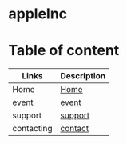 # appleInc

# Table of content

Links | Description
------|-----------
Home  |[Home](https://mhn998.github.io/Apple-Inc-/Index.html)
event |[event](https://shokreabozahra.github.io/AppleInc/event.html)
support|[support](https://qusaiqishta.github.io/appleInc/support.html)
contacting|[contact](https://haneenzyad98.github.io/index.html/)